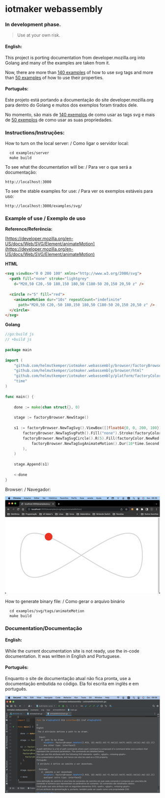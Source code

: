 # iotmaker webassembly

### In development phase. 

> Use at your own risk.

#### English:

This project is porting documentation from developer.mozilla.org into Golang and many of the examples are taken from it.

Now, there are more than [140 examples](examples/svg/attributes) of how to use svg tags and more than [50 examples](examples/svg/tags) of how to use their properties.

#### Português:

Este projeto está portando a documentação do site developer.mozilla.org para dentro do Golang e muitos dos exemplos foram tirados dele.

No momento, são mais de [140 exemplos](examples/svg/attributes) de como usar as tags svg e mais de [50 exemplos](examples/svg/tags) de como usar as suas propriedades.

### Instructions/Instruções:

How to turn on the local server: / Como ligar o servidor local:
```shell
  cd examples/server
  make build
```

To see what the documentation will be: / Para ver o que será a documentação:
```
http://localhost:3000
```

To see the stable examples for use: / Para ver os exemplos estáveis para uso:
```
http://localhost:3000/examples/svg/
```

### Example of use / Exemplo de uso

**Reference/Referência:**

[https://developer.mozilla.org/en-US/docs/Web/SVG/Element/animateMotion](https://developer.mozilla.org/en-US/docs/Web/SVG/Element/animateMotion)

**HTML**
```html
<svg viewBox="0 0 200 100" xmlns="http://www.w3.org/2000/svg">
  <path fill="none" stroke="lightgrey"
    d="M20,50 C20,-50 180,150 180,50 C180-50 20,150 20,50 z" />

  <circle r="5" fill="red">
    <animateMotion dur="10s" repeatCount="indefinite"
      path="M20,50 C20,-50 180,150 180,50 C180-50 20,150 20,50 z" />
  </circle>
</svg>
```

**Golang**
```go
//go:build js
// +build js

package main

import (
	"github.com/helmutkemper/iotmaker.webassembly/browser/factoryBrowser"
	"github.com/helmutkemper/iotmaker.webassembly/browser/html"
	"github.com/helmutkemper/iotmaker.webassembly/platform/factoryColor"
	"time"
)

func main() {

	done := make(chan struct{}, 0)

	stage := factoryBrowser.NewStage()

	s1 := factoryBrowser.NewTagSvg().ViewBox([]float64{0, 0, 200, 100}).Append(
		factoryBrowser.NewTagSvgPath().Fill("none").Stroke(factoryColor.NewLightgrey()).D(factoryBrowser.NewPath().M(20, 50).C(20, -50, 180, 150, 180, 50).C(180, -50, 20, 150, 20, 50).Z()),
		factoryBrowser.NewTagSvgCircle().R(5).Fill(factoryColor.NewRed()).Append(
			factoryBrowser.NewTagSvgAnimateMotion().Dur(10*time.Second).RepeatCount(html.KSvgDurIndefinite).Path(factoryBrowser.NewPath().M(20, 50).C(20, -50, 180, 150, 180, 50).C(180, -50, 20, 150, 20, 50).Z()),
		),
	)

	stage.Append(s1)

	<-done
}
```

Browser: / Navegador:

![screen example](documentation/image/screen2.png)

How to generate binary file: / Como gerar o arquivo binário

```shell
  cd examples/svg/tags/animateMotion
  make build
```

### Documentation/Documentação


#### English:
While the current documentation site is not ready, use the in-code documentation. It was written in English and Portuguese.

#### Português:
Enquanto o site de documentação atual não fica pronta, use a documentação embutida no código. Ela foi escrita em inglês e em português.

![documentation](documentation/image/screen.png)

